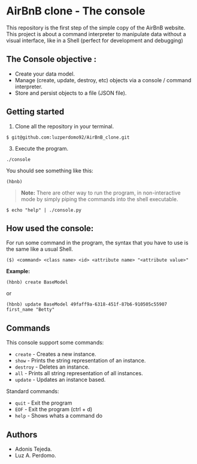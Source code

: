 # **AirBnB clone - The console**

This repository is  the first step of the simple copy of the AirBnB website. This project is about a command interpreter to manipulate data without a visual interface, like in a Shell (perfect for development and debugging) 

## The Console objective : 
-   Create your data model.
-   Manage (create, update, destroy, etc) objects via a console / command interpreter.
-   Store and persist objects to a file (JSON file).



## Getting started

1.  Clone all the repository in your terminal.
```
$ git@github.com:luzperdomo92/AirBnB_clone.git
```
3. Execute the program.
```
./console
```
You should see something like this:
```
(hbnb)
```


> **Note:** There are other way to run the program, in non-interactive mode by simply piping the commands into the shell executable.

```
$ echo "help" | ./console.py
```


## How used the console:

For run some command in the program, the syntax that you have to use is the same like a usual Shell. 

```
($) <command> <class name> <id> <attribute name> "<attribute value>"
```
**Example:**
```
(hbnb) create BaseModel
```
or
```
(hbnb) update BaseModel 49faff9a-6318-451f-87b6-910505c55907 first_name "Betty"
```


## Commands

This console  support  some commands:

- `create` - Creates a new instance.
- `show` - Prints the string representation of an instance.
- `destroy` - Deletes an instance.
- `all` - Prints all string representation of all instances.
- `update` - Updates an instance based.

Standard commands:

- `quit` - Exit the program
- `EOF` - Exit the program (ctrl + d) 
- `help` - Shows whats a command do

## Authors

- Adonis Tejeda.
- Luz A. Perdomo.
